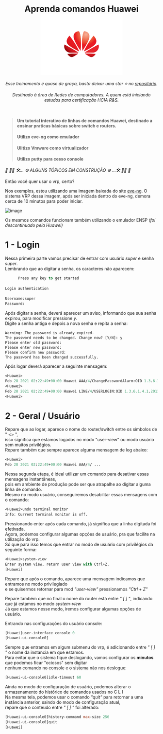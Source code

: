 <div align="center">
<h1>Aprenda comandos Huawei <img src="https://github.com/jadsnet/huawei_cli/blob/main/images/655076.png" align="center" width="270" height="200">
</h1>
</div>
<div align="center">
<i>Esse treinamento é quase de graça, basta deixar uma star ⭐ no <a href="https://github.com/jadsnet/huawei_cli">repositório</a>.</i>

<i>Destinado à área de Redes de computadores. A quem está iniciando estudos para certificação HCIA R&S.</i><br>
</div>
<br>

> <h4>Um tutorial interativo de linhas de comandos Huawei, destinado a ensinar praticas básicas sobre switch e routers.</h4>
><h4>Utilizo eve-ng como emulador</h4>
><h4>Ulitizo Vmware como virtualizador</h4>
><h4>Utilizo putty para cesso console</h4>
 
<i>🚨 🚧🚧 🛠... ⚙ ALGUNS TÓPICOS EM CONSTRUÇÃO ⚙ ...🛠 🚧🚧 🚨</i>

Então você quer usar o vrp, certo?


Nos exemplos, estou utilizando uma imagem baixada do site <a href="https://www.eve-ng.net/index.php/documentation/howtos/huawei-ar1000v/">eve-ng</a>.
O sistema VRP dessa imagem, após ser iniciada dentro do eve-ng, demora cerca de 10 minutos para poder iniciar.

![image](https://user-images.githubusercontent.com/48611984/109408745-1ecac980-796b-11eb-888b-262b48c0d7de.png)

Os mesmos comandos funcionam também utilizando o emulador ENSP <i>(foi descontinuado pela Huawei)</i>

<h1>1 - Login</h1>

Nessa primeira parte vamos precisar de entrar com usuário <i>super</i> e senha <i>super</i>.<br>
Lembrando que ao digitar a senha, os caracteres não aparecem:
<br>

```ml
      Press any key to get started
     
Login authentication

Username:super
Password:
```
Após digitar a senha, deverá aparecer um aviso, informando que sua senha expirou, para modificar pressione <i>y</i>.<br>
Digite a senha antiga e depois a nova senha e repita a senha:

 ```
 Warning: The password is already expired.
The password needs to be changed. Change now? [Y/N]: y
Please enter old password:
Please enter new password:
Please confirm new password:
The password has been changed successfully.
```

Após logar deverá aparecer a seguinte mensagem:

```ml
<Huawei>
Feb 28 2021 02:22:49+00:00 Huawei AAA/4/ChangePasswordAlarm:OID 1.3.6.1.4.1.2011.5.2.2.2.0.112 Local account password has been modified.(TYPE:-- User-name:super)
<Huawei>
Feb 28 2021 02:22:49+00:00 Huawei LINE/4/USERLOGIN:OID 1.3.6.1.4.1.2011.5.25.207.2.2 A user login. (UserIndex=0, UserName=super, UserIP=Console0, UserChannel=CON0)
<Huawei>
```

<h1>2 - Geral / Usuário </h1>

Repare que ao logar, aparece o nome do router/switch entre os simbolos de " <> ",<br>
isso significa que estamos logados no modo "user-view" ou modo usuário sem muitos privilégios.<br>
Repare também que sempre aparece alguma mensagem de log abaixo:

```ml
<Huawei>
Feb 28 2021 02:22:49+00:00 Huawei AAA/4/ ...
```

Nessa segunda etapa, é ideal utilizar um comando para desativar essas mensagens instantâneas,<br> 
pois em ambiente de produção pode ser que atrapalhe ao digitar alguma linha de comando.<br>
Mesmo no modo usuário, conseguiremos desabilitar essas mensagens com o comando:

```ml
<Huawei>undo terminal monitor
Info: Current terminal monitor is off.
```

Pressionando enter após cada comando, já significa que a linha digitada foi efetivada.<br>
Agora, podemos configurar algumas opções de usuário, pra que facilite na utilização do vrp.<br>
Só que para isso temos que entrar no modo de usuário com privilégios da seguinte forma:

```ml
<Huawei>system-view
Enter system view, return user view with Ctrl+Z.
[Huawei]
```

Repare que após o comando, aparece uma mensagem indicamos que entramos no modo privilegiado<br>
e se quisermos retornar para mod <i>"user-view"</i> pressionamos <i>"Ctrl + Z"</i><br>

Repare também que no final o nome do router está entre <i>" [  ] "</i>, indicando que já estamos no modo <i>system-view</i><br>
Já que estamos nesse modo, iremos configurar algumas opções de usuário.<br>

Entrando nas configurações do usuário console:

```ml
[Huawei]user-interface console 0
[Huawei-ui-console0]
```

Sempre que entramos em algum submenu do vrp, é adicionando entre <i>" [  ] "</i> o nome da instancia em que estamos.<br>
Para evitar que o sistema fique deslogando, vamos configurar os __minutos__ que podemos ficar "ociosos" sem digitar<br>
nenhum comando no console e o sistema não nos deslogue:

```ml
[Huawei-ui-console0]idle-timeout 60
```

Ainda no modo de configuração de usuário, podemos alterar o armazenamento do histórico de comandos usados no C L I <br>
Na mesma tela, podemos usar o comando <i>"quit"</i> para retornar a uma instância anterior, saindo do modo de configuração atual,<br>
repare que o conteudo entre <i>" [  ] "</i> foi alterado:

```ml
[Huawei-ui-console0]history-command max-size 256
[Huawei-ui-console0]quit
[Huawei]
```










